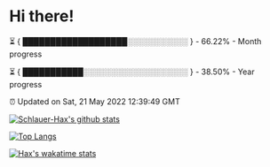 # Hi there!

⏳ { ███████████████████░░░░░░░░░░░ } - 66.22% - Month progress

⏳ { ███████████░░░░░░░░░░░░░░░░░░░ } - 38.50% - Year progress

⏰ Updated on Sat, 21 May 2022 12:39:49 GMT


[![Schlauer-Hax's github stats](https://github-readme-stats.vercel.app/api?username=Schlauer-Hax&show_icons=true&theme=dark&count_private=true)](https://github.com/Schlauer-Hax)


[![Top Langs](https://github-readme-stats.vercel.app/api/top-langs/?username=Schlauer-Hax&layout=compact&theme=dark)](https://github.com/Schlauer-Hax?tab=repositories)


[![Hax's wakatime stats](https://github-readme-stats.vercel.app/api/wakatime?username=Hax&theme=dark)](https://wakatime.com/@Hax)

